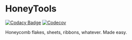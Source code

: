# HoneyTools
[![Codacy Badge](https://api.codacy.com/project/badge/Grade/d88bdb4da7c34cd98432ce3e5c9d92ff)](https://app.codacy.com/gh/bellomia/HoneyTools?utm_source=github.com&utm_medium=referral&utm_content=bellomia/HoneyTools&utm_campaign=Badge_Grade_Settings)
[![Codecov](https://img.shields.io/codecov/c/github/bellomia/honeytools?label=coverage&logo=codecov&style=flat-square)](https://codecov.io/gh/bellomia/honeytools)   
 
Honeycomb flakes, sheets, ribbons, whatever. Made easy.
